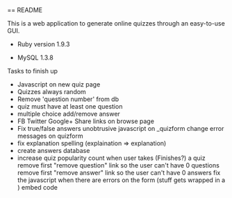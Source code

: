 == README

This is a web application to generate online quizzes through an easy-to-use GUI.

* Ruby version 1.9.3

* MySQL 1.3.8

Tasks to finish up

- Javascript on new quiz page
- Quizzes always random
- Remove 'question number' from db
- quiz must have at least one question
- multiple choice add/remove answer
- FB Twitter Google+ Share links on browse page
- Fix true/false answers
unobtrusive javascript on _quizform
change error messages on quizform
- fix explanation spelling (explaination => explanation)
- create answers database
- increase quiz popularity count when user takes (Finishes?) a quiz
remove first "remove question" link so the user can't have 0 questions
remove first "remove answer" link so the user can't have 0 answers
fix the javascript when there are errors on the form (stuff gets wrapped in a <div class="errors">)
embed code